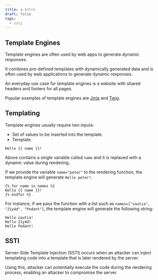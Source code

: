 ```yaml
---
title: a-Intro
draft: false
tags:
  - ssti
---
```

## Template Engines

Template engines are often used by web apps to generate dynamic responses.

It combines pre-defined templates with dynamically generated data and is often used by web applications to generate dynamic responses.

An everyday use case for template engines is a website with shared headers and footers for all pages.


Popular examples of template engines are [Jinja](https://jinja.palletsprojects.com/en/3.1.x/) and [Twig](https://twig.symfony.com/).

## Templating

Template engines usually require two inputs:

- Set of values to be inserted into the template.
- Template.

```jinja2
Hello {{ name }}!
```

Above contains a single variable called `name` and it is replaced with a dynamic value during rendering.

If we provide the variable `name="peter"` to the rendering function, the template engine will generate `Hello peter!`.

```jinja2
{% for name in names %}
Hello {{ name }}!
{% endfor %}
```

For instance, if we pass the function with a list such as `names=["vautia", "21y4d", "Pedant"]`, the template engine will generate the following string:

```
Hello vautia!
Hello 21y4d!
Hello Pedant!
```

## SSTI

Server-Side Template Injection (SSTI) occurs when an attacker can inject templating code into a template that is later rendered by the server.

Using this, attacker can potentially execute the code during the rendering process, enabling an attacker to compromise the server.

